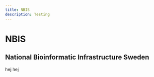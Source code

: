 ```yaml
---
title: NBIS
description: Testing
---
```



  <h1 class="title text-center">NBIS</h1>
  <h2 class="subtitle text-center">National Bioinformatic Infrastructure Sweden</h2>

hej hej
